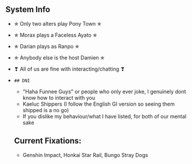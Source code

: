## System Info
- ✯ Only two alters play Pony Town ✯
- ✯ Morax plays a Faceless Ayato ✯
- ✯ Darian plays as Ranpo ✯
- ✯ Anybody else is the host Damien ✯
- ❣ All of us are fine with interacting/chatting ❣

-     ## DNI
    - "Haha Funnee Guys" or people who only ever joke, I genuinely dont know how to interact with you
    - Kaeluc Shippers (I follow the English GI version so seeing them shipped is a no go)
    - If you dislike my behaviour/what I have listed, for both of our mental sake

  ## Current Fixations:
  - Genshin Impact, Honkai Star Rail, Bungo Stray Dogs
<!--
**OsmanthusWineDad/OsmanthusWineDad** is a ✨ _special_ ✨ repository because its `README.md` (this file) appears on your GitHub profile.

Here are some ideas to get you started:

- 🔭 I’m currently working on ...
- 🌱 I’m currently learning ...
- 👯 I’m looking to collaborate on ...
- 🤔 I’m looking for help with ...
- 💬 Ask me about ...
- 📫 How to reach me: ...
- 😄 Pronouns: ...
- ⚡ Fun fact: ...
-->
